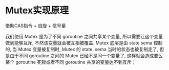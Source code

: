 # Mutex实现原理

借助CAS指令 + 自旋 + 信号量

我们使用 Mutex 是为了不同 goroutine 之间共享某个变量, 所以需要让这个变量做到能够互斥, 不然该变量就会被互相被覆盖. Mutex 底层是由 state sema 控制的, 当 Mutex 变量被复制时, Mutex 的 state, sema 当时的状态也被复制走了, 但是由于不同 goroutine 之间的 Mutex 已经不是同一个变量了, 这样就会造成要么某个 goroutine 死锁或者不同 goroutine 共享的变量达不到互斥；
